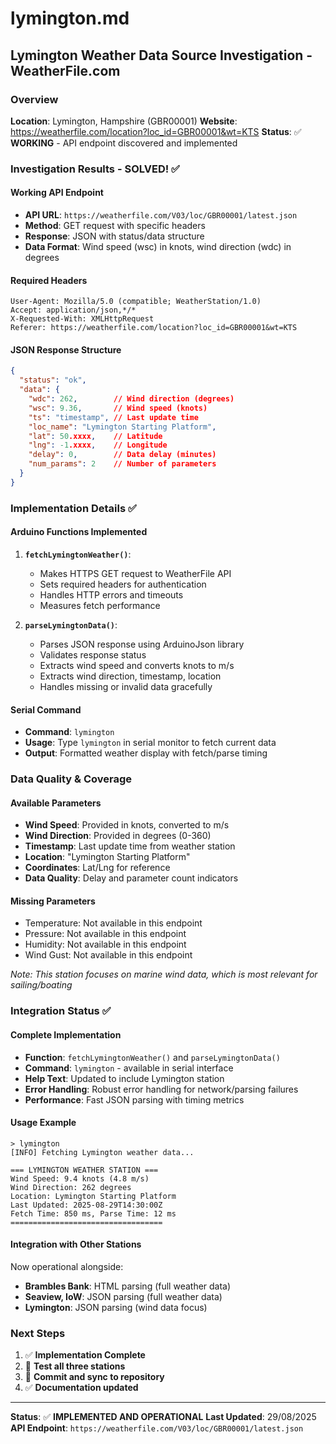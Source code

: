 # lymington.md

## Lymington Weather Data Source Investigation - WeatherFile.com

### Overview

**Location**: Lymington, Hampshire (GBR00001)
**Website**: https://weatherfile.com/location?loc_id=GBR00001&wt=KTS
**Status**: ✅ **WORKING** - API endpoint discovered and implemented

### Investigation Results - SOLVED! ✅

#### Working API Endpoint
- **API URL**: `https://weatherfile.com/V03/loc/GBR00001/latest.json`
- **Method**: GET request with specific headers
- **Response**: JSON with status/data structure
- **Data Format**: Wind speed (wsc) in knots, wind direction (wdc) in degrees

#### Required Headers
```
User-Agent: Mozilla/5.0 (compatible; WeatherStation/1.0)
Accept: application/json,*/*
X-Requested-With: XMLHttpRequest
Referer: https://weatherfile.com/location?loc_id=GBR00001&wt=KTS
```

#### JSON Response Structure
```json
{
  "status": "ok",
  "data": {
    "wdc": 262,        // Wind direction (degrees)
    "wsc": 9.36,       // Wind speed (knots)
    "ts": "timestamp", // Last update time
    "loc_name": "Lymington Starting Platform",
    "lat": 50.xxxx,    // Latitude
    "lng": -1.xxxx,    // Longitude
    "delay": 0,        // Data delay (minutes)
    "num_params": 2    // Number of parameters
  }
}
```

### Implementation Details ✅

#### Arduino Functions Implemented
1. **`fetchLymingtonWeather()`**:
   - Makes HTTPS GET request to WeatherFile API
   - Sets required headers for authentication
   - Handles HTTP errors and timeouts
   - Measures fetch performance

2. **`parseLymingtonData()`**:
   - Parses JSON response using ArduinoJson library
   - Validates response status
   - Extracts wind speed and converts knots to m/s
   - Extracts wind direction, timestamp, location
   - Handles missing or invalid data gracefully

#### Serial Command
- **Command**: `lymington`
- **Usage**: Type `lymington` in serial monitor to fetch current data
- **Output**: Formatted weather display with fetch/parse timing

### Data Quality & Coverage

#### Available Parameters
- **Wind Speed**: Provided in knots, converted to m/s
- **Wind Direction**: Provided in degrees (0-360)
- **Timestamp**: Last update time from weather station
- **Location**: "Lymington Starting Platform" 
- **Coordinates**: Lat/Lng for reference
- **Data Quality**: Delay and parameter count indicators

#### Missing Parameters
- Temperature: Not available in this endpoint
- Pressure: Not available in this endpoint  
- Humidity: Not available in this endpoint
- Wind Gust: Not available in this endpoint

*Note: This station focuses on marine wind data, which is most relevant for sailing/boating*

### Integration Status ✅

#### Complete Implementation
- **Function**: `fetchLymingtonWeather()` and `parseLymingtonData()`
- **Command**: `lymington` - available in serial interface
- **Help Text**: Updated to include Lymington station
- **Error Handling**: Robust error handling for network/parsing failures
- **Performance**: Fast JSON parsing with timing metrics

#### Usage Example
```
> lymington
[INFO] Fetching Lymington weather data...

=== LYMINGTON WEATHER STATION ===
Wind Speed: 9.4 knots (4.8 m/s)
Wind Direction: 262 degrees
Location: Lymington Starting Platform
Last Updated: 2025-08-29T14:30:00Z
Fetch Time: 850 ms, Parse Time: 12 ms
==================================
```

#### Integration with Other Stations
Now operational alongside:
- **Brambles Bank**: HTML parsing (full weather data)
- **Seaview, IoW**: JSON parsing (full weather data)  
- **Lymington**: JSON parsing (wind data focus)

### Next Steps

1. ✅ **Implementation Complete**
2. 🔄 **Test all three stations**
3. 🔄 **Commit and sync to repository**
4. ✅ **Documentation updated**

---

**Status**: ✅ **IMPLEMENTED AND OPERATIONAL**
**Last Updated**: 29/08/2025
**API Endpoint**: `https://weatherfile.com/V03/loc/GBR00001/latest.json`
